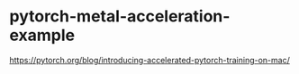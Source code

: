 # pytorch-metal-acceleration-example

https://pytorch.org/blog/introducing-accelerated-pytorch-training-on-mac/
